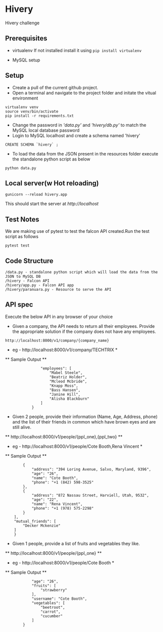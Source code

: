 # Hivery
Hivery challenge

## Prerequisites
- virtualenv
If not installed install it using
```pip install virtualenv ```

- MySQL setup


## Setup
- Create a pull of the current github project.
- Open a terminal and navigate to the project folder and initate the vitual environment
```
virtualenv venv
source venv/bin/activate
pip install -r requirements.txt

```
- Change the password in *'data.py'* and *'hivery/db.py'* to match the MySQL local database password
- Login to MySQL localhost and create a schema named 'hivery'

```CREATE SCHEMA `hivery` ;```

- To load the data from the JSON present in the resources folder execute the standalone python script as below

``` python data.py ```

## Local server(w Hot reloading)

```
gunicorn --reload hivery.app

```
This should start the server at *http://localhost*

## Test Notes
We are making use of pytest to test the falcon API created.Run the test script as follows

```pytest test ```



## Code Structure
```
/data.py - standalone python script which will load the data from the JSON to MySQL DB
/hivery - Falcon API
/hivery/app.py - Falcon API app
/hivery/paranuara.py - Resource to serve the API
```

## API spec

Execute the below API in any browser of your choice

- Given a company, the API needs to return all their employees. Provide the appropriate solution if the company does not have any employees.

``` http://localhost:8000/v1/company/{company_name} ```
* eg - http://localhost:8000/v1/company/TECHTRIX *

** Sample Output **

```{
                "employees": [
                    "Mabel Steele",
                    "Beatriz Holder",
                    "Mcleod Mcbride",
                    "Knapp Moss",
                    "Bass Hansen",
                    "Janine Hill",
                    "Alisha Blackburn"
                ]
            }
   ```

- Given 2 people, provide their information (Name, Age, Address, phone) and the list of their friends in common which have brown eyes and are still alive.

** http://localhost:8000/v1/people/{ppl_one},{ppl_two} **
* eg - http://localhost:8000/v1/people/Cote Booth,Rena Vincent *

** Sample Output **

```{"details": [
        {
            "address": "394 Loring Avenue, Salvo, Maryland, 9396",
            "age": "26",
            "name": "Cote Booth",
            "phone": "+1 (842) 598-3525"
        },
        {
            "address": "872 Nassau Street, Harviell, Utah, 9532",
            "age": "22",
            "name": "Rena Vincent",
            "phone": "+1 (978) 575-2298"
        }
    ],
    "mutual_friends": [
        "Decker Mckenzie"
    ]
    }
   ```

- Given 1 people, provide a list of fruits and vegetables they like.

** http://localhost:8000/v1/people/{ppl_one} **
* eg - http://localhost:8000/v1/people/Cote Booth *

** Sample Output **

```{
            "age": "26",
            "fruits": [
                "strawberry"
            ],
            "username": "Cote Booth",
            "vegetables": [
                "beetroot",
                "carrot",
                "cucumber"
            ]
        }
   ```
